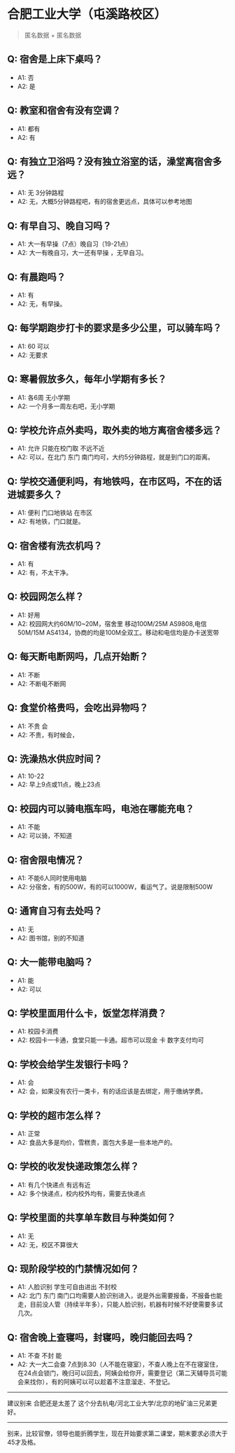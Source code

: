 # 合肥工业大学（屯溪路校区）
> 匿名数据 + 匿名数据
## Q: 宿舍是上床下桌吗？
- A1: 否
- A2: 是
## Q: 教室和宿舍有没有空调？
- A1: 都有
- A2: 有
## Q: 有独立卫浴吗？没有独立浴室的话，澡堂离宿舍多远？
- A1: 无 3分钟路程
- A2: 无，大概5分钟路程吧，有的宿舍更远点，具体可以参考地图
## Q: 有早自习、晚自习吗？
- A1: 大一有早操（7点）晚自习（19-21点）
- A2: 大一有晚自习，大一还有早操 ，无早自习。
## Q: 有晨跑吗？
- A1: 有
- A2: 无，有早操。
## Q: 每学期跑步打卡的要求是多少公里，可以骑车吗？
- A1: 60 可以
- A2: 无要求
## Q: 寒暑假放多久，每年小学期有多长？
- A1: 各6周 无小学期
- A2: 一个月多一周左右吧，无小学期
## Q: 学校允许点外卖吗，取外卖的地方离宿舍楼多远？
- A1: 允许 只能在校门取 不远不近
- A2: 可以，在北门 东门 南门均可，大约5分钟路程，就是到门口的距离。
## Q: 学校交通便利吗，有地铁吗，在市区吗，不在的话进城要多久？
- A1: 便利 门口地铁站 在市区
- A2: 有地铁，门口就是。
## Q: 宿舍楼有洗衣机吗？
- A1: 有
- A2: 有，不太干净。
## Q: 校园网怎么样？
- A1: 好用
- A2: 校园网大约60M/10~20M，宿舍里 移动100M/25M AS9808,电信50M/15M AS4134，协商的均是100M全双工。移动和电信均是办卡送宽带
## Q: 每天断电断网吗，几点开始断？
- A1: 不断
- A2: 不断电不断网
## Q: 食堂价格贵吗，会吃出异物吗？
- A1: 不贵 会
- A2: 不贵，有时候会，
## Q: 洗澡热水供应时间？
- A1: 10-22
- A2: 早上9点或11点，晚上23点
## Q: 校园内可以骑电瓶车吗，电池在哪能充电？
- A1: 不能
- A2: 可以骑，不知道
## Q: 宿舍限电情况？
- A1: 不能6人同时使用电脑
- A2: 分宿舍，有的500W，有的可以1000W，看运气了。说是限制500W
## Q: 通宵自习有去处吗？
- A1: 无
- A2: 图书馆，别的不知道
## Q: 大一能带电脑吗？
- A1: 能
- A2: 可以
## Q: 学校里面用什么卡，饭堂怎样消费？
- A1: 校园卡消费
- A2: 校园卡一卡通，食堂只能一卡通。超市可以现金 卡 数字支付均可
## Q: 学校会给学生发银行卡吗？
- A1: 会
- A2: 会，如果没有农行一类卡，有的话应该是去绑定，用于缴纳学费。
## Q: 学校的超市怎么样？
- A1: 正常
- A2: 食品大多是均价，雪糕贵，面包大多是一些本地产的。
## Q: 学校的收发快递政策怎么样？
- A1: 有几个快递点 有远有近
- A2: 多个快递点，校内校外均有，需要去快递点
## Q: 学校里面的共享单车数目与种类如何？
- A1: 无
- A2: 无，校区不算很大
## Q: 现阶段学校的门禁情况如何？
- A1: 人脸识别 学生可自由进出 不封校
- A2: 北门 东门 南门口均需要人脸识别进入，说是外出需要报备，不报备也能走，目前没人管（持续半年多），只能人脸识别，机器有时候不好使需要多试几次。
## Q: 宿舍晚上查寝吗，封寝吗，晚归能回去吗？
- A1: 不查 不封 能
- A2: 大一大二会查 7点到8.30（人不能在寝室），不查人晚上在不在寝室住，在24点会锁门，晚归可以回去，阿姨会给你开，需要登记（第二天辅导员可能会来找你），有的阿姨可以可以趁着不注意溜走、不登记。
***
建议别来 合肥还是太差了 这个分去杭电/河北工业大学/北京的地矿油三兄弟更好。
***
别来，比较官僚，领导也能折腾学生，现在开始要求第二课堂，期末要求必须大于45才及格。